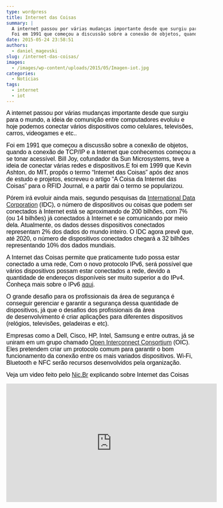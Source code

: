 ```yaml
---
type: wordpress
title: Internet das Coisas
summary: |
  A internet passou por várias mudanças importante desde que surgiu para o mundo, a ideia de comunição entre computadores evoluiu e hoje podemos conectar vários dispositivos como celulares, televisões, carros, videogames e etc..
  Foi em 1991 que começou a discussão sobre a conexão de objetos, quando a conexão de TCP/IP e a Internet que conhecemos começou a se tonar acessível. Bill Joy, cofundador da Sun Microsystems, teve a ideia de conectar várias redes e dispositivos.E foi em 1999 que Kevin Ashton, do MIT, propôs o termo “Internet das Coisas” após dez anos de estudo e projetos, escreveu o artigo “A Coisa da Internet das Coisas” para o RFID Journal, e a partir dai o termo se popularizou.
date: 2015-05-24 23:58:51
authors:
  - daniel_magevski
slug: /internet-das-coisas/
images:
  - /images/wp-content/uploads/2015/05/Imagen-iot.jpg
categories:
  - Notícias
tags:
  - internet
  - iot
---
```


<span style="color: #000000;"><span style="font-family: Arial, sans-serif;"><span style="font-size: medium;">A internet passou por várias mudanças importante desde que surgiu para o mundo, a ideia de comunição entre computadores evoluiu e hoje podemos conectar vários dispositivos como celulares, televisões, carros, videogames e etc..</span></span></span>

<span style="color: #000000;"><span style="font-family: Arial, sans-serif;"><span style="font-size: medium;">Foi em 1991 que começou a discussão sobre a conexão de objetos, quando a conexão de TCP/IP e a Internet que conhecemos começou a se tonar acessível. Bill Joy, cofundador da Sun Microsystems, teve a ideia de conectar várias redes e dispositivos.E foi em 1999 que Kevin Ashton, do MIT, propôs o termo “Internet das Coisas” após dez anos de estudo e projetos, escreveu o artigo “A Coisa da Internet das Coisas” para o RFID Journal, e a partir dai o termo se popularizou.</span></span></span>

<span style="color: #000000;"><span style="font-family: Arial, sans-serif;"><span style="font-size: medium;">Pórem irá evoluir ainda mais, segundo pesquisas da </span></span></span><span style="color: #000000;"><span style="font-family: Arial, sans-serif;"><span style="font-size: medium;"><span lang="en-US"><a href="http://www.idc.com/" target="_blank">International Data Corporation</a> </span></span></span></span><span style="color: #000000;"><span style="font-family: Arial, sans-serif;"><span style="font-size: medium;">(IDC), o número de dispositivos ou coisas que podem ser conectados à Internet está se aproximando de 200 bilhões, com 7% (ou 14 bilhões) já conectados à Internet e se comunicando por meio dela. Atualmente, os dados desses dispositivos conectados representam 2% dos dados do mundo inteiro. O IDC agora prevê que, até 2020, o número de dispositivos conectados chegará a 32 bilhões representando 10% dos dados mundiais.</span></span></span>

<span style="color: #000000;"><span style="font-family: Arial, sans-serif;"><span style="font-size: medium;">A Internet das Coisas permite que praticamente tudo possa estar conectado a uma rede, Com o novo protocolo IPv6, será possível que vários dispositivos possam estar conectados a rede, devido a quantidade de endereços disponíveis ser muito superior a do IPv4.</span></span></span> <span style="color: #000000;"><span style="font-family: Arial, sans-serif;"><span style="font-size: medium;">Conheça mais sobre o IPv6 <a href="http://ipv6.br/" target="_blank">aqui</a>.</span></span></span>

<span style="color: #000000;"><span style="font-family: Arial, sans-serif;"><span style="font-size: medium;">O grande desafio para os profissionais da área de segurança é conseguir gerenciar e garantir a segurança dessa quantidade de dispositivos, já que o desafios dos profissionais da área de desenvolvimento é criar aplicações para diferentes dispositivos (relógios, televisões, geladeiras e etc).</span></span></span>

<span style="color: #000000;"><span style="font-family: Arial, sans-serif;"><span style="font-size: medium;">Empresas como a Dell, Cisco, HP, </span></span></span><span style="color: #000000;"><span style="font-family: Arial, sans-serif;"><span style="font-size: medium;">I</span></span></span><span style="color: #000000;"><span style="font-family: Arial, sans-serif;"><span style="font-size: medium;">ntel, Samsung e entre outras, </span></span></span><span style="color: #000000;"><span style="font-family: Arial, sans-serif;"><span style="font-size: medium;">j</span></span></span><span style="color: #000000;"><span style="font-family: Arial, sans-serif;"><span style="font-size: medium;">á se uniram em um grupo chamado <a href="http://openinterconnect.org/" target="_blank">Open Interconnect Consortium</a> (OIC). Eles pretendem criar um protocolo comum para garantir o bom funcionamento da conexão entre os mais variados dispositivos. Wi-Fi, Bluetooth e NFC serão recursos desenvolvidos pela organização.</span></span></span>

<span style="color: #000000;"><span style="font-family: Arial, sans-serif;"><span style="font-size: medium;">Veja um video feito pelo <a href="http://www.nic.br/" target="_blank">Nic.Br</a> explicando sobre Internet das Coisas</span></span></span>

<iframe width="560" height="315" src="https://www.youtube.com/watch?v=jlkvzcG1UMk" frameborder="0" allowfullscreen></iframe>